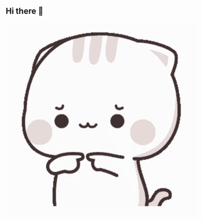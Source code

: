 ## Hi there 👋


<img src="https://github.com/EmptyTo/EmptyTo/blob/main/cute-fingers-fixed-cat.gif" alt="1000" wtdth="500">

